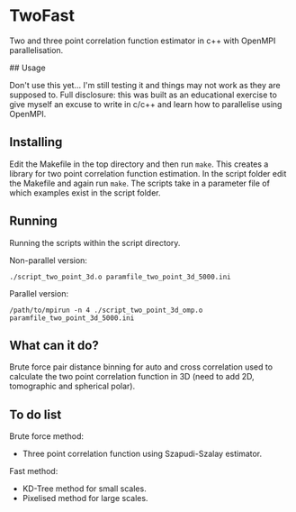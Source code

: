 # TwoFast

Two and three point correlation function estimator in c++ with OpenMPI parallelisation.

## Usage

Don't use this yet... I'm still testing it and things may not work as they are supposed to.
Full disclosure: this was built as an educational exercise to give myself an excuse to write
in c/c++ and learn how to parallelise using OpenMPI.

## Installing

Edit the Makefile in the top directory and then run `make`. This creates a library
for two point correlation function estimation. In the script folder edit the Makefile
and again run `make`. The scripts take in a parameter file of which examples exist
in the script folder.

## Running

Running the scripts within the script directory.

Non-parallel version:

``./script_two_point_3d.o paramfile_two_point_3d_5000.ini``

Parallel version:

``/path/to/mpirun -n 4 ./script_two_point_3d_omp.o paramfile_two_point_3d_5000.ini``

## What can it do?

Brute force pair distance binning for auto and cross correlation used to calculate
the two point correlation function in 3D (need to add 2D, tomographic and spherical polar).

## To do list

Brute force method:
- Three point correlation function using Szapudi-Szalay estimator.

Fast method:
- KD-Tree method for small scales.
- Pixelised method for large scales.
